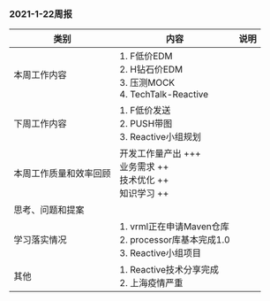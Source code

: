 ### 2021-1-22周报

|类别|内容|说明|
|---|---|---|
|本周工作内容|1. F低价EDM<br>2. H钻石价EDM<br>3. 压测MOCK<br>4. TechTalk-Reactive||
|下周工作内容|1. F低价发送<br>2. PUSH带图<br>3. Reactive小组规划||
|本周工作质量和效率回顾|开发工作量产出 +++<br>业务需求 ++<br>技术优化 ++<br>知识学习 ++||
|思考、问题和提案|||
|学习落实情况|1. vrml正在申请Maven仓库<br>2. processor库基本完成1.0<br>3. Reactive小组项目||
|其他|1. Reactive技术分享完成<br>2. 上海疫情严重||
